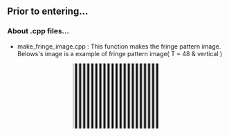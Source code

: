 Prior to entering...
---


### About .cpp files...
- make_fringe_image.cpp : This function makes the fringe pattern image.  Belows's image is a example of fringe pattern image( T = 48 & vertical )  
 <img src="48_hor00.bmp" alt="fringe pattern image" width = "200" style="display:block; margin:0 auto;"/>
